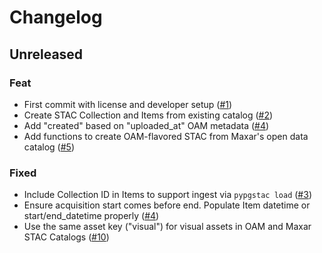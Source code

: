 # Changelog

## Unreleased

### Feat

- First commit with license and developer setup ([#1](https://github.com/hotosm/stactools-hotosm/pull/1))
- Create STAC Collection and Items from existing catalog ([#2](https://github.com/hotosm/stactools-hotosm/pull/2))
- Add "created" based on "uploaded_at" OAM metadata ([#4](https://github.com/hotosm/stactools-hotosm/pull/4))
- Add functions to create OAM-flavored STAC from Maxar's open data catalog ([#5](https://github.com/hotosm/stactools-hotosm/pull/5))

### Fixed

- Include Collection ID in Items to support ingest via `pypgstac load` ([#3](https://github.com/hotosm/stactools-hotosm/pull/3))
- Ensure acquisition start comes before end. Populate Item datetime or start/end_datetime properly ([#4](https://github.com/hotosm/stactools-hotosm/pull/4))
- Use the same asset key ("visual") for visual assets in OAM and Maxar STAC Catalogs ([#10](https://github.com/hotosm/stactools-hotosm/pull/10))
